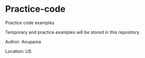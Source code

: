 # Practice-code
Practice code examples

Temporary and practice examples will be stored in this repository.

Author:   Anupama

Location: US
